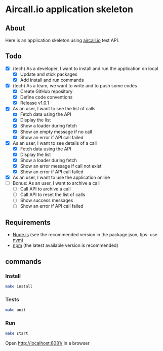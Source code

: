 # Aircall.io application skeleton

## About
Here is an application skeleton using [aircall.io](https://aircall.io) test API.

## Todo
- [X] (tech) As a developer, I want to install and run the application on local
  - [X] Update and stick packages
  - [X] Add install and run commands
- [X] (tech) As a team, we want to write and to push some codes
  - [X] Create GitHub repository
  - [X] Define code conventions
  - [X] Release v1.0.1
- [X] As an user, I want to see the list of calls
  - [X] Fetch data using the API
  - [X] Display the list
  - [X] Show a loader during fetch
  - [X] Show an empty message if no call
  - [X] Show an error if API call failed
- [X] As an user, I want to see details of a call
  - [X] Fetch data using the API
  - [X] Display the list
  - [X] Show a loader during fetch
  - [X] Show an error message if call not exist
  - [X] Show an error if API call failed
- [X] As an user, I want to use the application online
- [ ] Bonus: As an user, I want to archive a call
  - [ ] Call API to archive a call
  - [ ] Call API to reset the list of calls
  - [ ] Show success messages
  - [ ] Show an error if API call failed

## Requirements
- [Node.js](https://nodejs.org/) (see the recommended version in the package.json, tips: use [nvm](https://github.com/creationix/nvm))
- [npm](https://nodejs.org/) (the latest available version is recommended)

## commands

### Install
```sh
make install
```

### Tests
```sh
make unit

```

### Run
```sh
make start
```

Open [http://localhost:8081/](http://localhost:8081/) in a browser

